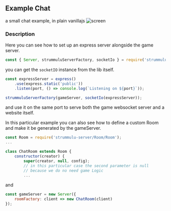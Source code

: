 ## Example Chat
a small chat example, in plain vanillajs
![screen](https://user-images.githubusercontent.com/248805/74088280-80807300-4a8c-11ea-8acf-79a23204d536.png)

### Description
Here you can see how to set up an express server alongside the game server.

```javascript
const { Server, strummuluServerFactory, socketIo } = require('strummulu-server');
```
you can get the `socketIO` instance from the lib itself.

```javascript
const expressServer = express()
    .use(express.static('public'))
    .listen(port, () => console.log(`Listening on ${port}`));

strummuluServerFactory(gameServer, socketIo(expressServer));
```

and use it on the same port to serve both the game websocket server and a website itself.

In this particular example you can also see how to define a custom Room and make it be generated by the gameServer.

```javascript
const Room = require('strummulu-server/Room/Room');
...

class ChatRoom extends Room {
    constructor(creator) {
        super(creator, null, config);
        // in this particular case the second parameter is null
        // because we do no need game Logic
        ...
```

and

```javascript
const gameServer = new Server({
    roomFactory: client => new ChatRoom(client)
});
```